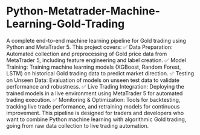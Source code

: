 # Python-Metatrader-Machine-Learning-Gold-Trading
A complete end-to-end machine learning pipeline for Gold trading using Python and MetaTrader 5. This project covers:  ✅ Data Preparation: Automated collection and preprocessing of Gold price data from MetaTrader 5, including feature engineering and label creation. ✅ Model Training: Training machine learning models (XGBoost, Random Forest, LSTM) on historical Gold trading data to predict market direction. ✅ Testing on Unseen Data: Evaluation of models on unseen test data to validate performance and robustness. ✅ Live Trading Integration: Deploying the trained models in a live environment using MetaTrader 5 for automated trading execution. ✅ Monitoring & Optimization: Tools for backtesting, tracking live trade performance, and retraining models for continuous improvement.  This pipeline is designed for traders and developers who want to combine Python machine learning with algorithmic Gold trading, going from raw data collection to live trading automation.
